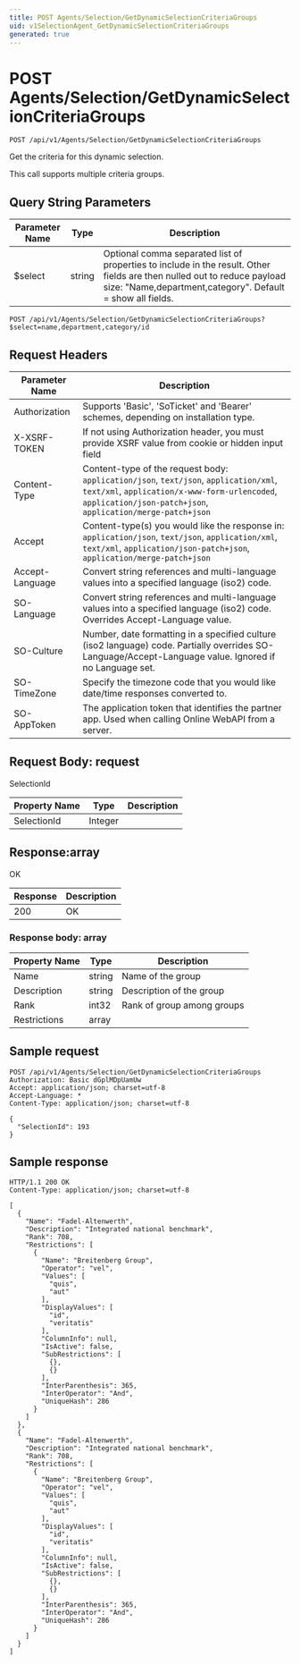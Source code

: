 ```yaml
---
title: POST Agents/Selection/GetDynamicSelectionCriteriaGroups
uid: v1SelectionAgent_GetDynamicSelectionCriteriaGroups
generated: true
---
```


# POST Agents/Selection/GetDynamicSelectionCriteriaGroups

```http
POST /api/v1/Agents/Selection/GetDynamicSelectionCriteriaGroups
```

Get the criteria for this dynamic selection.


This call supports multiple criteria groups.






## Query String Parameters

| Parameter Name | Type |  Description |
|----------------|------|--------------|
| $select | string |  Optional comma separated list of properties to include in the result. Other fields are then nulled out to reduce payload size: "Name,department,category". Default = show all fields. |

```http
POST /api/v1/Agents/Selection/GetDynamicSelectionCriteriaGroups?$select=name,department,category/id
```


## Request Headers

| Parameter Name | Description |
|----------------|-------------|
| Authorization  | Supports 'Basic', 'SoTicket' and 'Bearer' schemes, depending on installation type. |
| X-XSRF-TOKEN   | If not using Authorization header, you must provide XSRF value from cookie or hidden input field |
| Content-Type | Content-type of the request body: `application/json`, `text/json`, `application/xml`, `text/xml`, `application/x-www-form-urlencoded`, `application/json-patch+json`, `application/merge-patch+json` |
| Accept         | Content-type(s) you would like the response in: `application/json`, `text/json`, `application/xml`, `text/xml`, `application/json-patch+json`, `application/merge-patch+json` |
| Accept-Language | Convert string references and multi-language values into a specified language (iso2) code. |
| SO-Language | Convert string references and multi-language values into a specified language (iso2) code. Overrides Accept-Language value. |
| SO-Culture | Number, date formatting in a specified culture (iso2 language) code. Partially overrides SO-Language/Accept-Language value. Ignored if no Language set. |
| SO-TimeZone | Specify the timezone code that you would like date/time responses converted to. |
| SO-AppToken | The application token that identifies the partner app. Used when calling Online WebAPI from a server. |

## Request Body: request 

SelectionId 

| Property Name | Type |  Description |
|----------------|------|--------------|
| SelectionId | Integer |  |

## Response:array

OK

| Response | Description |
|----------------|-------------|
| 200 | OK |

### Response body: array

| Property Name | Type |  Description |
|----------------|------|--------------|
| Name | string | Name of the group |
| Description | string | Description of the group |
| Rank | int32 | Rank of group among groups |
| Restrictions | array |  |

## Sample request

```http!
POST /api/v1/Agents/Selection/GetDynamicSelectionCriteriaGroups
Authorization: Basic dGplMDpUamUw
Accept: application/json; charset=utf-8
Accept-Language: *
Content-Type: application/json; charset=utf-8

{
  "SelectionId": 193
}
```

## Sample response

```http_
HTTP/1.1 200 OK
Content-Type: application/json; charset=utf-8

[
  {
    "Name": "Fadel-Altenwerth",
    "Description": "Integrated national benchmark",
    "Rank": 708,
    "Restrictions": [
      {
        "Name": "Breitenberg Group",
        "Operator": "vel",
        "Values": [
          "quis",
          "aut"
        ],
        "DisplayValues": [
          "id",
          "veritatis"
        ],
        "ColumnInfo": null,
        "IsActive": false,
        "SubRestrictions": [
          {},
          {}
        ],
        "InterParenthesis": 365,
        "InterOperator": "And",
        "UniqueHash": 286
      }
    ]
  },
  {
    "Name": "Fadel-Altenwerth",
    "Description": "Integrated national benchmark",
    "Rank": 708,
    "Restrictions": [
      {
        "Name": "Breitenberg Group",
        "Operator": "vel",
        "Values": [
          "quis",
          "aut"
        ],
        "DisplayValues": [
          "id",
          "veritatis"
        ],
        "ColumnInfo": null,
        "IsActive": false,
        "SubRestrictions": [
          {},
          {}
        ],
        "InterParenthesis": 365,
        "InterOperator": "And",
        "UniqueHash": 286
      }
    ]
  }
]
```